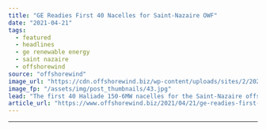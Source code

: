 ```yaml
---
title: "GE Readies First 40 Nacelles for Saint-Nazaire OWF"
date: "2021-04-21"
tags: 
  - featured
  - headlines
  - ge renewable energy
  - saint nazaire
  - offshorewind
source: "offshorewind"
image_url: "https://cdn.offshorewind.biz/wp-content/uploads/sites/2/2021/04/21161003/GE_Saint-Nazaire-nacelles_Haliade-150-6MW.jpg"
image_fp: "/assets/img/post_thumbnails/43.jpg"
lead: "The first 40 Haliade 150-6MW nacelles for the Saint-Nazaire offshore wind farm have exited"
article_url: "https://www.offshorewind.biz/2021/04/21/ge-readies-first-40-nacelles-for-saint-nazaire-owf/"
---
```


---
